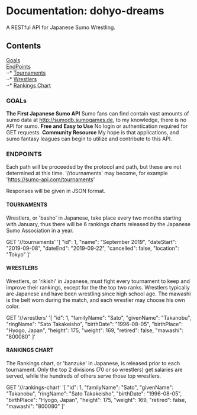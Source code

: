 # Documentation: dohyo-dreams
A RESTful API for Japanese Sumo Wrestling.

## Contents 
[Goals](#user-contents-goals)<br/>
[EndPoints](#user-contents-endpoints)<br/>
⋅⋅* [Tournaments](#user-content-tournaments)<br/>
⋅⋅* [Wrestlers](#user-content-wrestlers)<br/>
⋅⋅* [Rankings Chart](#user-content-rankings-chart)<br/>

### GOALs
__The First Japanese Sumo API__
Sumo fans can find contain vast amounts of sumo data at http://sumodb.sumogames.de, to my knowledge, there is no API for sumo. 
__Free and Easy to Use__
No login or authentication required for GET requests. 
__Community Resource__
My hope is that applications, and sumo fantasy leagues can begin to utilize and contribute to this API.

### ENDPOINTS

Each path will be proceeded by the protocol and path, but these are not determined at this time. 
'<protocol>/<domain>/tournaments'
may become, for example
'https://sumo-api.com/tournaments'

Responses will be given in JSON format.

#### TOURNAMENTS

Wrestlers, or 'basho' in Japanese, take place every two months starting with January, thus there will be 6 rankings charts released by the Japanese Sumo Association in a year. 

GET '<protocol>/<domain>/tournaments'
'[
  "id": 1,
  "name": "September 2019",
  "dateStart": "2019-09-08",
  "dateEnd": "2019-09-22",
  "cancelled": false,
  "location": "Tokyo"
]'


#### WRESTLERS

Wrestlers, or 'rikishi' in Japanese, must fight every tournament to keep and improve their rankings, except for the the top two ranks. Wrestlers typically are Japanese and have been wrestling since high school age. The mawashi is the belt worn during the match, and each wrestler may choose his own color.

GET '<protocol>/<domain>/wrestlers'
'[
  "id": 1,
  "familyName": "Sato",
  "givenName": "Takanobu",
  "ringName": "Sato Takakeisho",
  "birthDate": "1996-08-05",
  "birthPlace": "Hyogo, Japan",
  "height": 175,
  "weight": 169,
  "retired": false,
  "mawashi": "800080"
]'

#### RANKINGS CHART

The Rankings chart, or 'banzuke' in Japanese, is released prior to each tournament. Only the top 2 divisions (70 or so wrestlers) get salaries are served, while the hundreds of others serve those top wrestlers.

GET '<protocol>/<domain>/rankings-chart'
'[
  "id": 1,
  "familyName": "Sato",
  "givenName": "Takanobu",
  "ringName": "Sato Takakeisho",
  "birthDate": "1996-08-05",
  "birthPlace": "Hyogo, Japan",
  "height": 175,
  "weight": 169,
  "retired": false,
  "mawashi": "800080"
]'